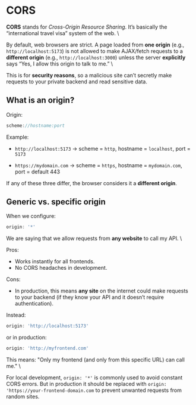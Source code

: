 # CORS

**CORS** stands for _Cross-Origin Resource Sharing_. It’s basically the “international travel visa” system of the web. \

By default, web browsers are strict. A page loaded from **one origin** (e.g., `http://localhost:5173`) is not allowed to make AJAX/fetch requests to a **different origin** (e.g., `http://localhost:3000`) unless the server **explicitly** says “Yes, I allow this origin to talk to me.” \

This is for **security reasons**, so a malicious site can’t secretly make requests to your private backend and read sensitive data.

## What is an origin?

Origin:
```js
scheme://hostname:port
```
Example:

- `http://localhost:5173` → scheme = `http`, hostname = `localhost`, port = `5173`

- `https://mydomain.com` → scheme = `https`, hostname = `mydomain.com`, port = default 443

If any of these three differ, the browser considers it a **different origin**.

## Generic vs. specific origin

When we configure:

```js
origin: '*'
```

We are saying that we allow requests from **any website** to call my API. \

Pros: 
- Works instantly for all frontends.
- No CORS headaches in development.

Cons:
- In production, this means **any site** on the internet could make requests to your backend (if they know your API and it doesn’t require authentication).

Instead:

```js
origin: 'http://localhost:5173'
```
or in production:

```js
origin: 'http://myfrontend.com'
```

This means: "Only my frontend (and only from this specific URL) can call me." \

For local development, ```origin: '*'``` is commonly used to avoid constant CORS errors. But in production it should be replaced with ```origin: 'https://your-frontend-domain.com``` to prevent unwanted requests from random sites.